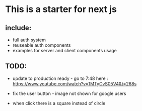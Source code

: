# This is a starter for next js

## include:

- full auth system
- reuseable auth components
- examples for server and client components usage

## TODO:

- update to production ready - go to 7:48 here : https://www.youtube.com/watch?v=1MTyCvS05V4&t=268s

- fix the user button - image not shown for google users
- when click there is a square instead of circle
